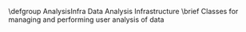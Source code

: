 \defgroup AnalysisInfra Data Analysis Infrastructure
\brief Classes for managing and performing user analysis of data 
